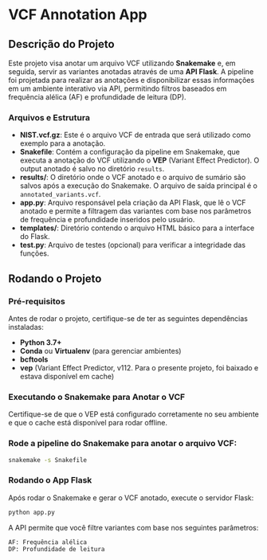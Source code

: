 # VCF Annotation App

## Descrição do Projeto

Este projeto visa anotar um arquivo VCF utilizando **Snakemake** e, em seguida, servir as variantes anotadas através de uma **API Flask**. A pipeline foi projetada para realizar as anotações e disponibilizar essas informações em um ambiente interativo via API, permitindo filtros baseados em frequência alélica (AF) e profundidade de leitura (DP).

### Arquivos e Estrutura

- **NIST.vcf.gz**: Este é o arquivo VCF de entrada que será utilizado como exemplo para a anotação.
- **Snakefile**: Contém a configuração da pipeline em Snakemake, que executa a anotação do VCF utilizando o **VEP** (Variant Effect Predictor). O output anotado é salvo no diretório `results`.
- **results/**: O diretório onde o VCF anotado e o arquivo de sumário são salvos após a execução do Snakemake. O arquivo de saída principal é o `annotated_variants.vcf`.
- **app.py**: Arquivo responsável pela criação da API Flask, que lê o VCF anotado e permite a filtragem das variantes com base nos parâmetros de frequência e profundidade inseridos pelo usuário.
- **templates/**: Diretório contendo o arquivo HTML básico para a interface do Flask.
- **test.py**: Arquivo de testes (opcional) para verificar a integridade das funções.

## Rodando o Projeto

### Pré-requisitos

Antes de rodar o projeto, certifique-se de ter as seguintes dependências instaladas:

- **Python 3.7+**
- **Conda** ou **Virtualenv** (para gerenciar ambientes)
- **bcftools**
- **vep** (Variant Effect Predictor, v112. Para o presente projeto, foi baixado e estava disponível em cache)

###  Executando o Snakemake para Anotar o VCF

Certifique-se de que o VEP está configurado corretamente no seu ambiente e que o cache está disponível para rodar offline.

### Rode a pipeline do Snakemake para anotar o arquivo VCF:
  
   ```bash
   snakemake -s Snakefile
   ```
### Rodando o App Flask

Após rodar o Snakemake e gerar o VCF anotado, execute o servidor Flask:

   ```bash
   python app.py
   ```

A API permite que você filtre variantes com base nos seguintes parâmetros:

    AF: Frequência alélica
    DP: Profundidade de leitura
